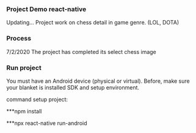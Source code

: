 ### Project Demo react-native
Updating...
Project work on chess detail in game genre. (LOL, DOTA)

### Process
7/2/2020 The project has completed its select chess image

### Run project

You must have an Android device (physical or virtual). Before, make sure your blanket is installed SDK and setup environment.

 command setup project:

 ***npm install
 
 ***npx react-native run-android
